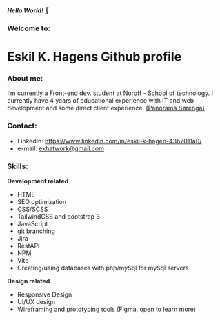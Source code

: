 ##### Hello World! 👋
### Welcome to:
# Eskil K. Hagens Github profile

### About me:
 I’m currently a Front-end dev. student at Noroff - School of technology. I currently have 4 years of educational experience with IT and web development and some direct client experience. [(Panorama Sørenga)](https://panoramarestaurant.no/)

### Contact:
- LinkedIn: https://www.linkedin.com/in/eskil-k-hagen-43b7011a0/
- e-mail: ekhatwork@gmail.com

### Skills:
**Development related**
- HTML
- SEO optimization
- CSS/SCSS
- TailwindCSS and bootstrap 3
- JavaScript
- git branching 
- Jira
- RestAPI
- NPM
- Vite
- Creating/using databases with php/mySql for mySql servers 

**Design related**
- Responsive Design
- UI/UX design
- Wireframing and prototyping tools (Figma, open to learn more)
